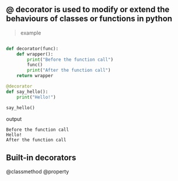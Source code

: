 
## @ decorator is used to modify or extend the behaviours of classes or functions in python 

> example 

```python

def decorator(func):
    def wrapper():
        print("Before the function call")
        func()
        print("After the function call")
    return wrapper

@decorator
def say_hello():
    print("Hello!")

say_hello()

```

output 
```
Before the function call
Hello!
After the function call

```


## Built-in decorators

@classmethod
@property


